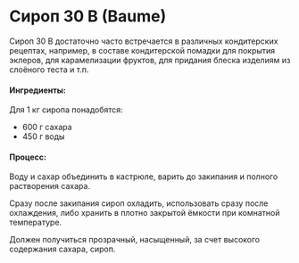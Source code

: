 # Сироп 30 B (Baume)
Сироп 30 B достаточно часто встречается в различных кондитерских рецептах, например, в составе кондитерской помадки для покрытия эклеров, для карамелизации фруктов, для придания блеска изделиям из слоёного теста и т.п. 
#### Ингредиенты:

Для 1 кг сиропа понадобятся:
* 600 г сахара
* 450 г воды


#### Процесс:

Воду и сахар объединить в кастрюле, варить до закипания и полного растворения сахара.

Сразу после закипания сироп охладить, использовать сразу после охлаждения, либо хранить в плотно закрытой ёмкости при комнатной температуре.

Должен получиться прозрачный, насыщенный, за счет высокого содержания сахара, сироп.
